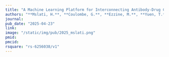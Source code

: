 ```yaml
---
title: "A Machine Learning Platform for Interconnecting Antibody-Drug Conjugate Cytotoxic Design with Tumor Cell Biology"
authors: "**Mslati, H.**, **Coulombe, G.**, **Ezzine, M.**, **Yuen, T.**, **Gentile, F.**, Leyton, J."
journal: 
pub_date: "2025-04-23"
link:
image: "/static/img/pub/2025_mslati.png"
pmid: 
pmcid: 
rsquare: "rs-6256038/v1"
---
```


